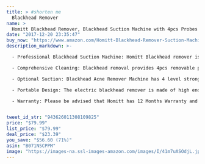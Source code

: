 ```yaml
---
title: > #shorten me
  Blackhead Remover
name: >
  Homitt Blackhead Remover, Blackhead Suction Machine with 4pcs Probes and Carry Bag to Clean the Pore and Promote Skin Health
date: "2017-12-20 23:35:47"
buy_now: "https://www.amazon.com/Homitt-Blackhead-Remover-Suction-Machine/dp/B071NSCPPM?SubscriptionId=AKIAIA5RBQIWQVTCUEUQ&tag=coldcutdeals-20&linkCode=xm2&camp=2025&creative=165953&creativeASIN=B071NSCPPM"
description_markdown: >-

  - Professional Blackhead Suction Machine: Homitt Blackhead remover is suit for different skin type, make more than 100000 natural mineral micro crystal line drilling particles, keep skin smooth, tender, bright luster.

  - Comprehensive Cleaning: Blackhead removal provides 4pcs removable probes can meet different clean function, like cleaning the blackhead and acne, removing dead skin and exfoliator, increasing elasticity and stabilize skin, cleaning and tightening skin.

  - Optional Suction: Blackhead Acne Remover Machine has 4 level strong suction to design for any skin type, no matter sensitive skin, oil skin, combination skin or dry skin. From low to high, choose a proper suction for skin. Please remove quickly and do not stay more than 3 seconds on one place.

  - Portable Design: The electric blackhead remover is made of high end ABS material with rechargeable lithium battery, but AC adapter not included. Supplied 4pcs removable probes and 8pcs replaceable clean pads. Ergonomic design is easy to hold and never drop. One-button control to bring you a better using experience.

  - Warranty: Please be advised that Homitt has 12 Months Warranty and 60 Days Money Back Guarantee.


tweet_id_str: "943626011308109825"
price: "$79.99"
list_price: "$79.99"
deal_price: "$23.39"
you_save: "$56.60 (71%)"
asin: "B071NSCPPM"
image: "https://images-na.ssl-images-amazon.com/images/I/41m7uASOdjL.jpg"
---
```


